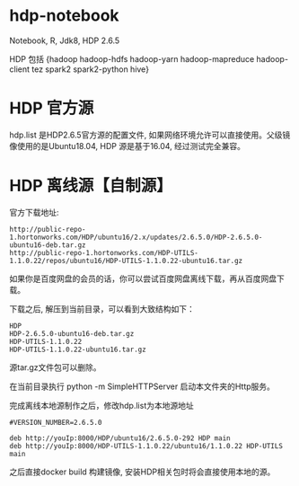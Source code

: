 # hdp-notebook

  Notebook, R, Jdk8, HDP 2.6.5
  
  HDP 包括 {hadoop hadoop-hdfs hadoop-yarn hadoop-mapreduce hadoop-client tez spark2 spark2-python hive} 

# HDP 官方源

hdp.list 是HDP2.6.5官方源的配置文件, 如果网络环境允许可以直接使用。父级镜像使用的是Ubuntu18.04, HDP 源是基于16.04, 
经过测试完全兼容。

# HDP 离线源【自制源】

  官方下载地址:

    http://public-repo-1.hortonworks.com/HDP/ubuntu16/2.x/updates/2.6.5.0/HDP-2.6.5.0-ubuntu16-deb.tar.gz
    http://public-repo-1.hortonworks.com/HDP-UTILS-1.1.0.22/repos/ubuntu16/HDP-UTILS-1.1.0.22-ubuntu16.tar.gz

  如果你是百度网盘的会员的话，你可以尝试百度网盘离线下载，再从百度网盘下载。

  下载之后, 解压到当前目录，可以看到大致结构如下：
    
    HDP
    HDP-2.6.5.0-ubuntu16-deb.tar.gz
    HDP-UTILS-1.1.0.22
    HDP-UTILS-1.1.0.22-ubuntu16.tar.gz

  源tar.gz文件包可以删除。
     
  在当前目录执行 python -m SimpleHTTPServer 启动本文件夹的Http服务。

  完成离线本地源制作之后，修改hdp.list为本地源地址

    #VERSION_NUMBER=2.6.5.0
    
    deb http://youIp:8000/HDP/ubuntu16/2.6.5.0-292 HDP main
    deb http://youIp:8000/HDP-UTILS-1.1.0.22/ubuntu16/1.1.0.22 HDP-UTILS main
    
之后直接docker build 构建镜像, 安装HDP相关包时将会直接使用本地的源。